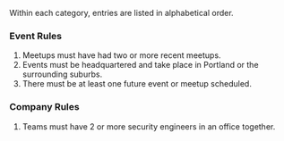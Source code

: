 Within each category, entries are listed in alphabetical order.

### Event Rules

1. Meetups must have had two or more recent meetups.
2. Events must be headquartered and take place in Portland or the surrounding suburbs.
3. There must be at least one future event or meetup scheduled.

### Company Rules

1. Teams must have 2 or more security engineers in an office together.
